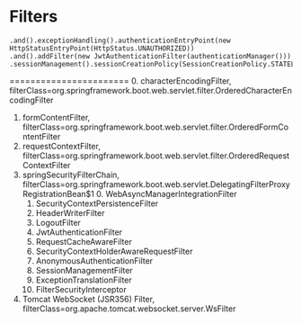 # Filters
```http.csrf().disable().authorizeRequests().antMatchers("/", "/favicon.ico").permitAll().anyRequest().authenticated()
.and().exceptionHandling().authenticationEntryPoint(new HttpStatusEntryPoint(HttpStatus.UNAUTHORIZED))
.and().addFilter(new JwtAuthenticationFilter(authenticationManager()))
.sessionManagement().sessionCreationPolicy(SessionCreationPolicy.STATELESS);
```

=======================
0. characterEncodingFilter, filterClass=org.springframework.boot.web.servlet.filter.OrderedCharacterEncodingFilter
1. formContentFilter, filterClass=org.springframework.boot.web.servlet.filter.OrderedFormContentFilter
2. requestContextFilter, filterClass=org.springframework.boot.web.servlet.filter.OrderedRequestContextFilter
3. springSecurityFilterChain, filterClass=org.springframework.boot.web.servlet.DelegatingFilterProxyRegistrationBean$1
	0. WebAsyncManagerIntegrationFilter
	1. SecurityContextPersistenceFilter
	2. HeaderWriterFilter 
	3. LogoutFilter 
	4. JwtAuthenticationFilter
	5. RequestCacheAwareFilter
	6. SecurityContextHolderAwareRequestFilter
	7. AnonymousAuthenticationFilter 
	8. SessionManagementFilter
	9. ExceptionTranslationFilter
	10. FilterSecurityInterceptor
4. Tomcat WebSocket (JSR356) Filter, filterClass=org.apache.tomcat.websocket.server.WsFilter
